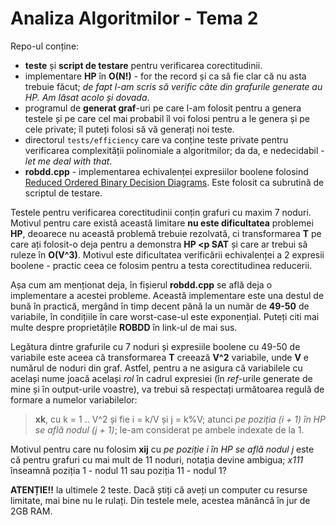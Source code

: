 # Analiza Algoritmilor - Tema 2

Repo-ul conține:
* **teste** și **script de testare** pentru verificarea corectitudinii.
* implementare **HP** în **O(N!)** - for the record și ca să fie clar că nu asta
  trebuie făcut; *de fapt l-am scris să verific câte din grafurile generate au
  HP.  Am lăsat acolo și dovada*.
* programul de **generat graf**-uri pe care l-am folosit pentru a genera
  testele și pe care cel mai probabil îl voi folosi pentru a le genera și pe
  cele private; îl puteți folosi să vă generați noi teste.
* directorul `tests/efficiency` care va conține teste private pentru verificarea
  complexității polinomiale a algoritmilor; da da, e nedecidabil - *let me deal
  with that*.
* **robdd.cpp** - implementarea echivalenței expresiilor boolene folosind
  [Reduced Ordered Binary Decision Diagrams](https://en.wikipedia.org/wiki/Binary_decision_diagram).
  Este folosit ca subrutină de scriptul de testare.

Testele pentru verificarea corectitudinii conțin grafuri cu maxim 7 noduri.
Motivul pentru care există această limitare **nu este dificultatea** problemei
**HP**, deoarece nu această problemă trebuie rezolvată, ci transformarea **T**
pe care ați folosit-o deja pentru a demonstra **HP <p SAT** și care ar trebui să
ruleze în **O(V^3)**.  Motivul este dificultatea verificării echivalenței a 2 
expresii boolene - practic ceea ce folosim pentru a testa corectitudinea
reducerii.

Așa cum am menționat deja, în fișierul **robdd.cpp** se află deja o implementare
a acestei probleme.  Această implementare este una destul de bună în practică,
mergând în timp decent până la un număr de **49-50** de variabile, în condițiile
în care worst-case-ul este exponențial.  Puteți citi mai multe despre
proprietățile **ROBDD** în link-ul de mai sus.

Legătura dintre grafurile cu 7 noduri și expresiile boolene cu 49-50 de
variabile este aceea că transformarea **T** creează **V^2** variabile, unde
**V** e numărul de noduri din graf.  Astfel, pentru a ne asigura că variabilele
cu același nume joacă același *rol* în cadrul expresiei (în *ref*-urile generate
de mine și în output-urile voastre), va trebui să respectați următoarea regulă
de formare a numelor variabilelor:
> **xk**, cu k = 1 .. V^2 și fie i = k/V și j = k%V; atunci *pe poziția (i + 1)
în HP se află nodul (j + 1)*; le-am considerat pe ambele indexate de la 1.

Motivul pentru care nu folosim **xij** cu *pe poziție i în HP se află nodul j*
este că pentru grafuri cu mai mult de 11 noduri, notația devine ambigua; *x111*
înseamnă poziția 1 - nodul 11 sau poziția 11 - nodul 1?

**ATENȚIE!!** la ultimele 2 teste.  Dacă știți că aveți un computer cu resurse
limitate, mai bine nu le rulați.  Din testele mele, acestea mănâncă în jur de
2GB RAM.

